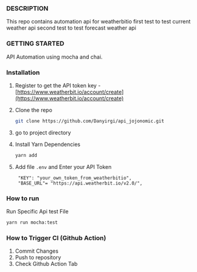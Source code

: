 ### DESCRIPTION
   This repo contains automation api for weatherbitio
   first test to test current weather api
   second test to test forecast weather api

### GETTING STARTED
API Automation using mocha and chai.

### Installation
1. Register to get the API token key -  [https://www.weatherbit.io/account/create](https://www.weatherbit.io/account/create)
2. Clone the repo
   ```sh
   git clone https://github.com/Danyirgi/api_jojonomic.git
   ```
3. go to project directory

4. Install Yarn Dependencies
   ```sh
   yarn add
   ```
5. Add file `.env` and Enter your API Token
   ```
    "KEY": "your_own_token_from_weatherbitio",
    "BASE_URL"= "https://api.weatherbit.io/v2.0/",
   ```

### How to run
Run Specific Api test File

  ```sh
  yarn run mocha:test
  ```


### How to Trigger CI (Github Action)
1. Commit Changes
2. Push to repository
3. Check Github Action Tab
